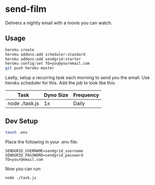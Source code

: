 # send-film

Delivers a nightly email with a movie you can watch.

## Usage

```bash
heroku create
heroku addons:add scheduler:standard
heroku addons:add sendgrid:starter
heroku config:set TO=you@youremail.com
git push heroku master
```

Lastly, setup a recurring task each morning to send you the email. Use heroku scheduler for this. Add the job to look like this:

|Task       | Dyno Size | Frequency |
|-----------|-----------|-----------|
|node ./task.js|  1x    | Daily     |

## Dev Setup

```bash
touch .env
```

Place the following in your .env file:

```
SENDGRID_USERNAME=sendgrid_username
SENDGRID_PASSWORD=sendgrid_password
TO=your@email.com
```

Now you can run:

```bash
node ./task.js
```


